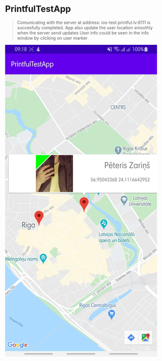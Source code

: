 # PrintfulTestApp
> Comunicating with the server at address: ios-test.printful.lv:6111 is succesfully completed. 
> App also update the user location smoothly when the server send updates
> User info could be seen in the info window by clicking on user marker 


![Demo](/media/Screenshot.jpg)

